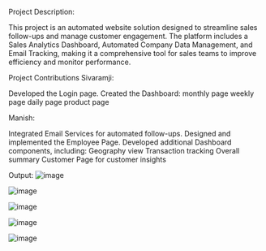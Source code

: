 Project Description:

This project is an automated website solution designed to streamline sales follow-ups and manage customer engagement. The platform includes a Sales Analytics Dashboard, Automated Company Data Management, and Email Tracking, making it a comprehensive tool for sales teams to improve efficiency and monitor performance.

Project Contributions
Sivaramji:

Developed the Login page.
Created the Dashboard:
monthly page
weekly page
daily page
product page

Manish:

Integrated Email Services for automated follow-ups.
Designed and implemented the Employee Page.
Developed additional Dashboard components, including:
Geography view
Transaction tracking
Overall summary
Customer Page for customer insights

Output:
![image](https://github.com/user-attachments/assets/e8dec07f-d30f-4363-8167-7451767d3933)


![image](https://github.com/user-attachments/assets/c7d9d1fa-b26e-40fb-b334-ec1f25162840)

![image](https://github.com/user-attachments/assets/19e9ebf4-ec8c-4236-8864-01cc2611b564)

![image](https://github.com/user-attachments/assets/f7c2cdfd-69e7-4879-bd8c-8737b520b0df)

![image](https://github.com/user-attachments/assets/0e138b98-5a85-47a7-a445-259c9c8be92c)


